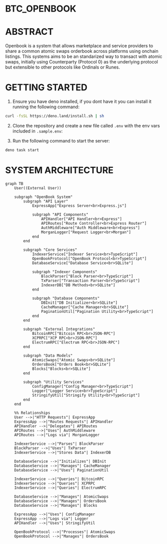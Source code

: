 # BTC_OPENBOOK

# ABSTRACT

Openbook is a system that allows marketplace and service providers to share a common atomic swaps orderbook across platforms using onchain listings.
This systems aims to be an standarized way to transact with atomic swaps, initially using Counterparty (Protocol 0) as the underlying protocol but extensible to other protocols like Ordinals or Runes.

# GETTING STARTED

1. Ensure you have deno installed, if you dont have it you can install it running the following command:

```bash
curl -fsSL https://deno.land/install.sh | sh
```

2. Clone the repository and create a new file called `.env` with the env vars included in `.sample.env`:

3. Run the following command to start the server:

```bash
deno task start
```

# SYSTEM ARCHITECTURE

```mermaid
graph TB
    User((External User))

    subgraph "OpenBook System"
        subgraph "API Layer"
            ExpressApp["Express Server<br>Express.js"]
            
            subgraph "API Components"
                APIHandler["API Handler<br>Express"]
                APIRoutes["Route Controller<br>Express Router"]
                AuthMiddleware["Auth Middleware<br>Express"]
                MorganLogger["Request Logger<br>Morgan"]
            end
        end

        subgraph "Core Services"
            IndexerService["Indexer Service<br>TypeScript"]
            OpenBookProtocol["OpenBook Protocol<br>TypeScript"]
            DatabaseService["Database Service<br>SQLite"]

            subgraph "Indexer Components"
                BlockParser["Block Parser<br>TypeScript"]
                TxParser["Transaction Parser<br>TypeScript"]
                IndexerDB["DB Methods<br>SQLite"]
            end

            subgraph "Database Components"
                DBInit["DB Initializer<br>SQLite"]
                CacheManager["Cache Manager<br>SQLite"]
                PaginationUtil["Pagination Utility<br>TypeScript"]
            end
        end

        subgraph "External Integrations"
            BitcoinRPC["Bitcoin RPC<br>JSON-RPC"]
            XCPRPC["XCP RPC<br>JSON-RPC"]
            ElectrumRPC["Electrum RPC<br>JSON-RPC"]
        end

        subgraph "Data Models"
            AtomicSwaps["Atomic Swaps<br>SQLite"]
            OrdersBook["Orders Book<br>SQLite"]
            Blocks["Blocks<br>SQLite"]
        end

        subgraph "Utility Services"
            ConfigManager["Config Manager<br>TypeScript"]
            Logger["Logger Service<br>TypeScript"]
            StringifyUtil["Stringify Utility<br>TypeScript"]
        end
    end

    %% Relationships
    User -->|"HTTP Requests"| ExpressApp
    ExpressApp -->|"Routes Requests"| APIHandler
    APIHandler -->|"Delegates"| APIRoutes
    APIRoutes -->|"Uses"| AuthMiddleware
    APIRoutes -->|"Logs via"| MorganLogger

    IndexerService -->|"Parses"| BlockParser
    BlockParser -->|"Uses"| TxParser
    IndexerService -->|"Stores Data"| IndexerDB
    
    DatabaseService -->|"Initializes"| DBInit
    DatabaseService -->|"Manages"| CacheManager
    DatabaseService -->|"Uses"| PaginationUtil

    IndexerService -->|"Queries"| BitcoinRPC
    IndexerService -->|"Queries"| XCPRPC
    IndexerService -->|"Queries"| ElectrumRPC

    DatabaseService -->|"Manages"| AtomicSwaps
    DatabaseService -->|"Manages"| OrdersBook
    DatabaseService -->|"Manages"| Blocks

    ExpressApp -->|"Uses"| ConfigManager
    ExpressApp -->|"Logs via"| Logger
    APIHandler -->|"Uses"| StringifyUtil

    OpenBookProtocol -->|"Processes"| AtomicSwaps
    OpenBookProtocol -->|"Manages"| OrdersBook
```

